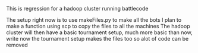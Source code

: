 This is regression for a hadoop cluster running battlecode

The setup right now is to use makeFiles.py to make all the bots
I plan to make a function using scp to copy the files to all the machines
The hadoop cluster will then have a basic tournament setup, much more basic than now, write now the tournament setup makes the files too so alot of code can be removed